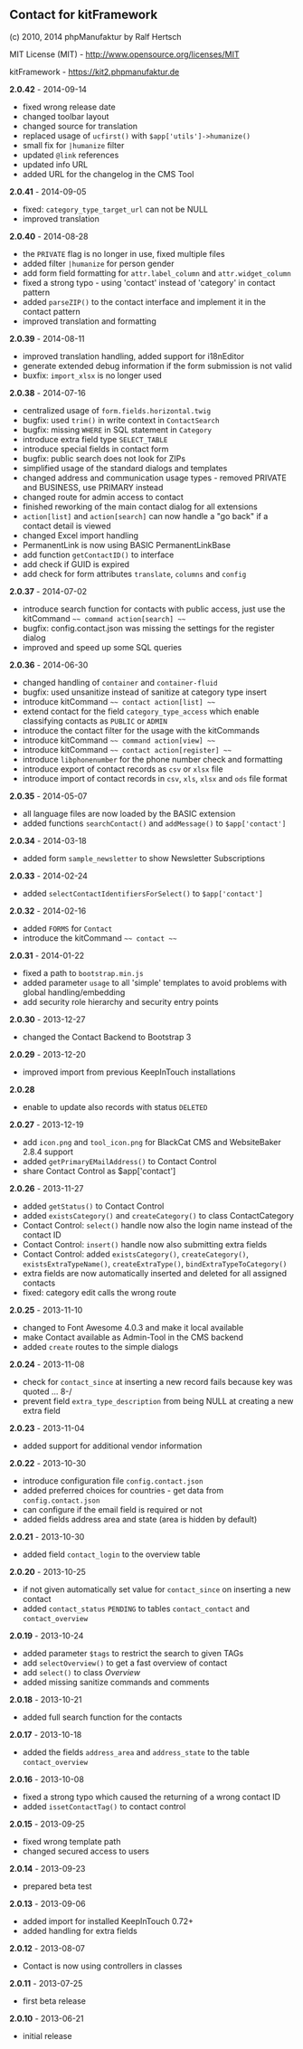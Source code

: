 ## Contact for kitFramework ##

(c) 2010, 2014 phpManufaktur by Ralf Hertsch

MIT License (MIT) - <http://www.opensource.org/licenses/MIT>

kitFramework - <https://kit2.phpmanufaktur.de>

**2.0.42** - 2014-09-14

* fixed wrong release date
* changed toolbar layout
* changed source for translation
* replaced usage of `ucfirst()` with `$app['utils']->humanize()`
* small fix for `|humanize` filter
* updated `@link` references
* updated info URL
* added URL for the changelog in the CMS Tool

**2.0.41** - 2014-09-05

* fixed: `category_type_target_url` can not be NULL
* improved translation

**2.0.40** - 2014-08-28

* the `PRIVATE` flag is no longer in use, fixed multiple files
* added filter `|humanize` for person gender
* add form field formatting for `attr.label_column` and `attr.widget_column`
* fixed a strong typo - using 'contact' instead of 'category' in contact pattern
* added `parseZIP()` to the contact interface and implement it in the contact pattern
* improved translation and formatting

**2.0.39** - 2014-08-11

* improved translation handling, added support for i18nEditor
* generate extended debug information if the form submission is not valid 
* buxfix: `import_xlsx` is no longer used

**2.0.38** - 2014-07-16

* centralized usage of `form.fields.horizontal.twig`
* bugfix: used `trim()` in write context in `ContactSearch`
* bugfix: missing `WHERE` in SQL statement in `Category`
* introduce extra field type `SELECT_TABLE`
* introduce special fields in contact form
* bugfix: public search does not look for ZIPs
* simplified usage of the standard dialogs and templates
* changed address and communication usage types - removed PRIVATE and BUSINESS, use PRIMARY instead
* changed route for admin access to contact
* finished reworking of the main contact dialog for all extensions
* `action[list]` and `action[search]` can now handle a "go back" if a contact detail is viewed
* changed Excel import handling
* PermanentLink is now using BASIC PermanentLinkBase
* add function `getContactID()` to interface
* add check if GUID is expired
* add check for form attributes `translate`, `columns` and `config`

**2.0.37** - 2014-07-02

* introduce search function for contacts with public access, just use the kitCommand `~~ command action[search] ~~`
* bugfix: config.contact.json was missing the settings for the register dialog
* improved and speed up some SQL queries

**2.0.36** - 2014-06-30

* changed handling of `container` and `container-fluid`
* bugfix: used unsanitize instead of sanitize at category type insert
* introduce kitCommand `~~ contact action[list] ~~`
* extend contact for the field `category_type_access` which enable classifying contacts as `PUBLIC` or `ADMIN`
* introduce the contact filter for the usage with the kitCommands
* introduce kitCommand `~~ command action[view] ~~`
* introduce kitCommand `~~ contact action[register] ~~`
* introduce `libphonenumber` for the phone number check and formatting
* introduce export of contact records as `csv` or `xlsx` file
* introduce import of contact records in `csv`, `xls`, `xlsx` and `ods` file format

**2.0.35** - 2014-05-07

* all language files are now loaded by the BASIC extension
* added functions `searchContact()` and  `addMessage()` to `$app['contact']`

**2.0.34** - 2014-03-18

* added form `sample_newsletter` to show Newsletter Subscriptions

**2.0.33** - 2014-02-24

* added `selectContactIdentifiersForSelect()` to `$app['contact']`

**2.0.32** - 2014-02-16

* added `FORMS` for `Contact`
* introduce the kitCommand `~~ contact ~~` 

**2.0.31** - 2014-01-22

* fixed a path to `bootstrap.min.js`
* added parameter `usage` to all 'simple' templates to avoid problems with global handling/embedding
* add security role hierarchy and security entry points 

**2.0.30** - 2013-12-27

* changed the Contact Backend to Bootstrap 3 

**2.0.29** - 2013-12-20

* improved import from previous KeepInTouch installations

**2.0.28**

* enable to update also records with status `DELETED`

**2.0.27** - 2013-12-19

* add `icon.png` and `tool_icon.png` for BlackCat CMS and WebsiteBaker 2.8.4 support
* added `getPrimaryEMailAddress()` to Contact Control
* share Contact Control as $app['contact']

**2.0.26** - 2013-11-27

* added `getStatus()` to Contact Control
* added `existsCategory()` and `createCategory()` to class ContactCategory
* Contact Control: `select()` handle now also the login name instead of the contact ID
* Contact Control: `insert()` handle now also submitting extra fields
* Contact Control: added `existsCategory()`, `createCategory()`, `existsExtraTypeName()`, `createExtraType()`, `bindExtraTypeToCategory()`
* extra fields are now automatically inserted and deleted for all assigned contacts
* fixed: category edit calls the wrong route

**2.0.25** - 2013-11-10

* changed to Font Awesome 4.0.3 and make it local available
* make Contact available as Admin-Tool in the CMS backend
* added `create` routes to the simple dialogs

**2.0.24** - 2013-11-08

* check for `contact_since` at inserting a new record fails because key was quoted ... 8-/
* prevent field `extra_type_description` from being NULL at creating a new extra field

**2.0.23** - 2013-11-04

* added support for additional vendor information

**2.0.22** - 2013-10-30

* introduce configuration file `config.contact.json`
* added preferred choices for countries - get data from `config.contact.json`
* can configure if the email field is required or not
* added fields address area and state (area is hidden by default)

**2.0.21** - 2013-10-30

* added field `contact_login` to the overview table

**2.0.20** - 2013-10-25

* if not given automatically set value for `contact_since` on inserting a new contact
* added `contact_status` `PENDING` to tables `contact_contact` and `contact_overview`

**2.0.19** - 2013-10-24

* added parameter `$tags` to restrict the search to given TAGs
* add `selectOverview()` to get a fast overview of contact
* add `select()` to class *Overview*
* added missing sanitize commands and comments

**2.0.18** - 2013-10-21

* added full search function for the contacts

**2.0.17** - 2013-10-18

* added the fields `address_area` and `address_state` to the table `contact_overview`

**2.0.16** - 2013-10-08

* fixed a strong typo which caused the returning of a wrong contact ID 
* added `issetContactTag()` to contact control 

**2.0.15** - 2013-09-25

* fixed wrong template path
* changed secured access to users

**2.0.14** - 2013-09-23

* prepared beta test

**2.0.13** - 2013-09-06

* added import for installed KeepInTouch 0.72+
* added handling for extra fields

**2.0.12** - 2013-08-07

* Contact is now using controllers in classes

**2.0.11** - 2013-07-25

* first beta release

**2.0.10** - 2013-06-21

* initial release